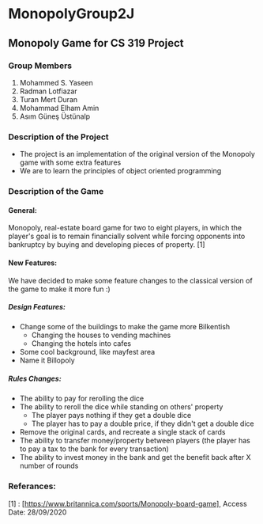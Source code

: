 # MonopolyGroup2J
## Monopoly Game for CS 319 Project

### Group Members
1. Mohammed S. Yaseen
2. Radman Lotfiazar
3. Turan Mert Duran
4. Mohammad Elham Amin
5. Asım Güneş Üstünalp

### Description of the Project
* The project is an implementation of the  original version of the Monopoly game with some extra features
* We are to learn the principles of object oriented programming

### Description of the Game

#### General:
Monopoly, real-estate board game for two to eight players, in which the player's goal is to remain financially solvent while forcing opponents into bankruptcy by buying and developing pieces of property. [1]

#### New Features:
We have decided to make some feature changes to the classical version of the game to make it more fun :)

##### Design Features:
- Change some of the buildings to make the game more Bilkentish
    - Changing the houses to vending machines
    - Changing the hotels into cafes
- Some cool background, like mayfest area
- Name it Billopoly

##### Rules Changes:
- The ability to pay for rerolling the dice
- The ability to reroll the dice while standing on others' property
    - The player pays nothing if they get a double dice
    - The player has to pay a double price, if they didn't get a double dice
- Remove the original cards, and recreate a single stack of cards
- The ability to transfer money/property between players (the player has to pay a tax to the bank for every transaction)
- The ability to invest money in the bank and get the benefit back after X number of rounds

### Referances:
[1] : [https://www.britannica.com/sports/Monopoly-board-game], Access Date: 28/09/2020

